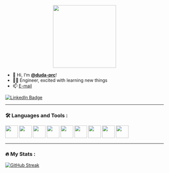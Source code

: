 <div id="header" align="center">
  <img src="https://media.giphy.com/media/L1R1tvI9svkIWwpVYr/giphy.gif" width="200"/>
</div>

- 👋 Hi, I’m <strong><a href="https://duda-prc.github.io/profile/">@duda-prc</a></strong>!
- 👩‍💻 Engineer, excited with learning new things
- 📫 <a href="mailto:eduarda.prc@gmail.com" target="_blank"> E-mail </a>

<div id="badges">
  <a href="https://www.linkedin.com/in/eduarda-pr-campos/">
    <img src="https://img.shields.io/badge/LinkedIn-blueviolet?&logo=linkedin" alt="LinkedIn Badge"/>
  </a>
</div>
<img src="https://komarev.com/ghpvc/?username=duda-prc&color=blueviolet" alt=""/>

---

### :hammer_and_wrench: Languages and Tools :
<div>
  <img src="https://cdn.jsdelivr.net/gh/devicons/devicon/icons/matlab/matlab-original.svg" width="40" height="40" />  
  <img src="https://cdn.jsdelivr.net/gh/devicons/devicon/icons/python/python-original.svg" width="40" height="40" />
  <img src="https://cdn.jsdelivr.net/gh/devicons/devicon/icons/javascript/javascript-plain.svg" width="40" height="40" />
  <img src="https://cdn.jsdelivr.net/gh/devicons/devicon/icons/css3/css3-plain-wordmark.svg" width="40" height="40" />
  <img src="https://cdn.jsdelivr.net/gh/devicons/devicon/icons/html5/html5-plain-wordmark.svg" width="40" height="40" />
  <img src="https://cdn.jsdelivr.net/gh/devicons/devicon/icons/rails/rails-plain.svg" width="40" height="40" />    
  <img src="https://cdn.jsdelivr.net/gh/devicons/devicon/icons/ruby/ruby-plain.svg"  width="40" height="40" />
  <img src="https://cdn.jsdelivr.net/gh/devicons/devicon/icons/heroku/heroku-plain.svg" width="40" height="40" />
  <img src="https://cdn.jsdelivr.net/gh/devicons/devicon/icons/vscode/vscode-original-wordmark.svg" width="40" height="40" />
</div>

---

### :fire: My Stats :

[![GitHub Streak](http://github-readme-streak-stats.herokuapp.com?user=duda-prc&theme=tokyonight_duo&hide_border=true&dates=FFFFFF&ring=8A2BE2&sideLabels=A5A5A2)](https://git.io/streak-stats)

